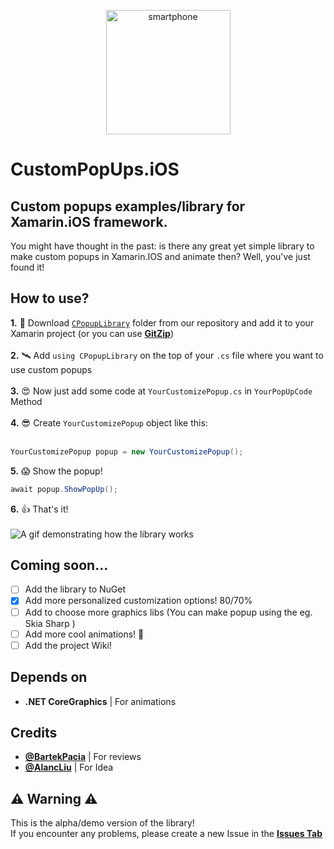 <p align="center">
  <img width="199" height="199" src="https://i.imgur.com/32FqQY0.png" alt="smartphone">
</p>

# CustomPopUps.iOS
## Custom popups examples/library for Xamarin.iOS framework.

You might have thought in the past: is there any great yet simple library to make custom popups in Xamarin.IOS and animate then? Well, you've just found it!

## How to use?

**1.** 🚀 Download <a target="_blank" href="https://github.com/Mondonno/CustomPopUps.iOS/blob/master/CPopUpLibrary/Downloads/CPopupLibraryDEMO.iOS.zip?raw=true">`CPopupLibrary`</a> folder from our repository and add it to your Xamarin project (or you can use [**GitZip**](http://kinolien.github.io/gitzip/))<br><br>
**2.** 🛰 Add `using CPopupLibrary` on the top of your `.cs` file where you want to use custom popups<br><br>
**3.** 😍 Now just add some code at `YourCustomizePopup.cs` in `YourPopUpCode` Method<br><br>
**4.** 😎 Create `YourCustomizePopup` object like this:<br><br>

```csharp
YourCustomizePopup popup = new YourCustomizePopup();
```

**5.** 😱 Show the popup!<br>

```csharp
await popup.ShowPopUp();
```

**6.** 👍 That's it!<br><br>
![A gif demonstrating how the library works](https://i.imgur.com/tpLGIic.gif)

## Coming soon...

- [ ] Add the library to NuGet
- [x] Add more personalized customization options! 80/70%
- [ ] Add to choose more graphics libs (You can make popup using the eg. Skia Sharp )
- [ ] Add more cool animations! 🎉
- [ ] Add the project Wiki!

## Depends on

- **.NET CoreGraphics** | For animations<br>

## Credits

- [**@BartekPacia**](https://github.com/bartekpacia) | For reviews
- [**@AlancLiu**](https://stackoverflow.com/users/6228063/alanc-liu) | For Idea

## ⚠️ Warning ⚠️

This is the alpha/demo version of the library!<br>
If you encounter any problems, please create a new Issue in the [**Issues Tab**](https://github.com/Mondonno/CustomPopUps.iOS/issues)
